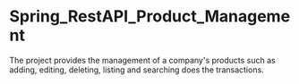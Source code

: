 # Spring_RestAPI_Product_Management
The project provides the management of a company's products such as adding, editing, deleting, listing and searching does the transactions.
